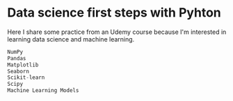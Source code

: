# Data science first steps with Pyhton

Here I share some practice from an Udemy course because I'm interested in learning data science and machine learning.

```python
NumPy
Pandas
Matplotlib
Seaborn
Scikit-learn
Scipy 
Machine Learning Models
```

